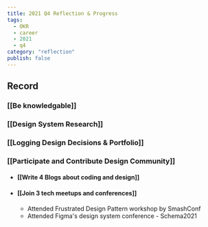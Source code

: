 ```yaml
---
title: 2021 Q4 Reflection & Progress
tags:
  - OKR
  - career
  - 2021
  - q4
category: "reflection"
publish: false
---
```


## Record
### [[Be knowledgable]]
### [[Design System Research]]
### [[Logging Design Decisions & Portfolio]]
### [[Participate and Contribute Design Community]]
- #### [[Write 4 Blogs about coding and design]]
- #### [[Join 3 tech meetups and conferences]]
	- Attended Frustrated Design Pattern workshop by SmashConf
	- Attended Figma's design system conference - Schema2021

